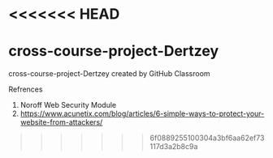 <<<<<<< HEAD
=======
# cross-course-project-Dertzey
cross-course-project-Dertzey created by GitHub Classroom

Refrences 
1. Noroff Web Security Module
2. https://www.acunetix.com/blog/articles/6-simple-ways-to-protect-your-website-from-attackers/
>>>>>>> 6f0889255100304a3bf6aa62ef73117d3a2b8c9a
